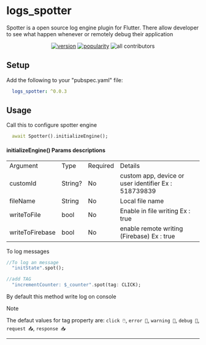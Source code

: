 # logs_spotter

Spotter is a open source log engine plugin for Flutter.
There allow developer to see what happen whenever or remotely debug their application

<p align="center">
<a href="https://pub.dev/packages/logs_spotter"><img src="https://img.shields.io/pub/v/logs_spotter.svg" alt="version"></a>
<a href="https://pub.dev/packages/logs_spotter/score"><img src="https://img.shields.io/pub/likes/logs_spotter?logo=dart" alt="popularity"></a>
<a><img src="https://img.shields.io/badge/all_contributors-1-orange.svg?style=flat-square" alt="all contributors"></a>
</p>

## Setup

Add the following to your "pubspec.yaml" file:

```yaml
  logs_spotter: ^0.0.3
```

## Usage

Call this to configure spotter engine
 
```dart
  await Spotter().initializeEngine();
```

#### initializeEngine() Params descriptions
<table>
<tr><td>Argument</td><td>Type</td><td>Required</td><td>Details</td></tr>
<tr><td>customId</td><td>String?</td><td>No</td><td>custom app, device or user identifier Ex : 518739839</td></tr>
<tr><td>fileName</td><td>String</td><td>No</td><td>Local file name</td></tr>
<tr><td>writeToFile</td><td>bool</td><td>No</td><td>Enable in file writing Ex : true</td></tr>
<tr><td>writeToFirebase</td><td>bool</td><td>No</td><td>enable remote writing (Firebase) Ex : true</td></tr>
</table>

To log messages

```dart
//To log an message
  "initState".spot();

//add TAG
  "incrementCounter: $_counter".spot(tag: CLICK);
```
By default this method write log on console 



> [!NOTE]  
>The defaut values for tag property are: `click 🖱️`, `error 🚨`, `warning 🚧`, `debug 🐞`, `request 📤`, `response 📥`

----------------------------------------------------------------